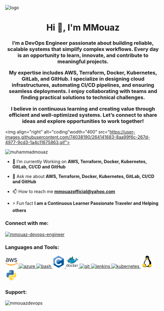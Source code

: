 ![logo](https://github.com/MuhammadMouaz/MuhammadMouaz/blob/main/github%20Banner.jpg)
<h1 align="center">Hi 👋, I'm MMouaz</h1>
<h3 align="center">I’m a DevOps Engineer passionate about building reliable, scalable systems that simplify complex workflows. Every day is an opportunity to learn, innovate, and contribute to meaningful projects.

My expertise includes AWS, Terraform, Docker, Kubernetes, GitLab, and GitHub. I specialize in designing cloud infrastructures, automating CI/CD pipelines, and ensuring seamless deployments. I enjoy collaborating with teams and finding practical solutions to technical challenges.

I believe in continuous learning and creating value through efficient and well-optimized systems. Let’s connect to share ideas and explore opportunities to work together!</h3>
<img align="right" alt="coding"wodth="400" src="https://user-images.githubusercontent.com/74038190/264141683-8aa99f6c-267d-4977-9cd3-1a4c11675863.gif">
<p align="left"> <img src="https://komarev.com/ghpvc/?username=muhammadmouaz&label=Profile%20views&color=0e75b6&style=flat" alt="muhammadmouaz" /> </p>

- 🌱 I’m currently Working on **AWS, Terraform, Docker, Kubernetes, GitLab, CI/CD and GitHub**

- 💬 Ask me about **AWS, Terraform, Docker, Kubernetes, GitLab, CI/CD and GitHub**

- 📫 How to reach me **mmouazofficial@yahoo.com**

- ⚡ Fun fact **I am a Continuous Learner Passionate Traveler and Helping others**

<h3 align="left">Connect with me:</h3>
<p align="left">
<a href="https://linkedin.com/in/mmouaz-devops-engineer" target="blank"><img align="center" src="https://raw.githubusercontent.com/rahuldkjain/github-profile-readme-generator/master/src/images/icons/Social/linked-in-alt.svg" alt="mmouaz-devops-engineer" height="30" width="40" /></a>
</p>

<h3 align="left">Languages and Tools:</h3>
<p align="left"> <a href="https://aws.amazon.com" target="_blank" rel="noreferrer"> <img src="https://raw.githubusercontent.com/devicons/devicon/master/icons/amazonwebservices/amazonwebservices-original-wordmark.svg" alt="aws" width="40" height="40"/> </a> <a href="https://azure.microsoft.com/en-in/" target="_blank" rel="noreferrer"> <img src="https://www.vectorlogo.zone/logos/microsoft_azure/microsoft_azure-icon.svg" alt="azure" width="40" height="40"/> </a> <a href="https://www.gnu.org/software/bash/" target="_blank" rel="noreferrer"> <img src="https://www.vectorlogo.zone/logos/gnu_bash/gnu_bash-icon.svg" alt="bash" width="40" height="40"/> </a> <a href="https://www.cprogramming.com/" target="_blank" rel="noreferrer"> <img src="https://raw.githubusercontent.com/devicons/devicon/master/icons/c/c-original.svg" alt="c" width="40" height="40"/> </a> <a href="https://www.docker.com/" target="_blank" rel="noreferrer"> <img src="https://raw.githubusercontent.com/devicons/devicon/master/icons/docker/docker-original-wordmark.svg" alt="docker" width="40" height="40"/> </a> <a href="https://git-scm.com/" target="_blank" rel="noreferrer"> <img src="https://www.vectorlogo.zone/logos/git-scm/git-scm-icon.svg" alt="git" width="40" height="40"/> </a> <a href="https://www.jenkins.io" target="_blank" rel="noreferrer"> <img src="https://www.vectorlogo.zone/logos/jenkins/jenkins-icon.svg" alt="jenkins" width="40" height="40"/> </a> <a href="https://kubernetes.io" target="_blank" rel="noreferrer"> <img src="https://www.vectorlogo.zone/logos/kubernetes/kubernetes-icon.svg" alt="kubernetes" width="40" height="40"/> </a> <a href="https://www.linux.org/" target="_blank" rel="noreferrer"> <img src="https://raw.githubusercontent.com/devicons/devicon/master/icons/linux/linux-original.svg" alt="linux" width="40" height="40"/> </a> <a href="https://www.python.org" target="_blank" rel="noreferrer"> <img src="https://raw.githubusercontent.com/devicons/devicon/master/icons/python/python-original.svg" alt="python" width="40" height="40"/> </a> </p>

<h3 align="left">Support:</h3>
<p><a href="https://www.buymeacoffee.com/mmouazdevops"> <img align="left" src="https://cdn.buymeacoffee.com/buttons/v2/default-yellow.png" height="50" width="210" alt="mmouazdevops" /></a></p><br><br>
